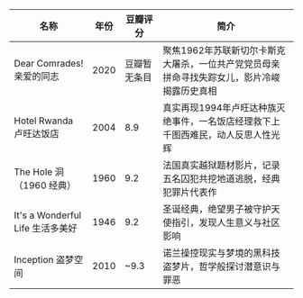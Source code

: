 | 名称 | 年份 | 豆瓣评分 | 简介 |  
|---|---|---|---|  
| Dear Comrades! 亲爱的同志 | 2020 | 豆瓣暂无条目 | 聚焦1962年苏联新切尔卡斯克大屠杀，一位共产党党员母亲拼命寻找失踪女儿，影片冷峻揭露历史真相|  
| Hotel Rwanda 卢旺达饭店 | 2004 | 8.9 | 真实再现1994年卢旺达种族灭绝事件，一名饭店经理救下上千图西难民，动人反思人性光辉|  
| The Hole 洞（1960 经典） | 1960 | 9.2 | 法国真实越狱题材影片，记录五名囚犯共挖地道逃脱，经典犯罪片代表作 |  
| It's a Wonderful Life 生活多美好 | 1946 | 9.2 | 圣诞经典，绝望男子被守护天使指引，发现人生意义与社区影响 |  
| Inception 盗梦空间 | 2010 | ~9.3 | 诺兰操控现实与梦境的黑科技盗梦片，哲学般探讨潜意识与罪恶 |